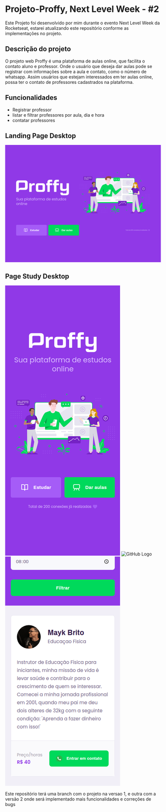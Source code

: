 # Projeto-Proffy, Next Level Week - #2

Este Projeto foi desenvolvido por mim durante o evento Next Level Week da Rocketseat,
estarei atualizando este repositório conforme as implementações no projeto.

## Descrição do projeto

O projeto web Proffy é uma plataforma de aulas online, que facilita o contato aluno e professor.
Onde o usuário que deseja dar aulas pode se registrar com informações sobre a aula e contato, como o número de whatsapp. Assim usuários que estejam interessados em ter aulas online, possa ter o contato de professores cadastrados na plataforma.

## Funcionalidades 
* Registrar professor 
* listar e filtrar professores por aula, dia e hora 
* contatar professores

## Landing Page Desktop
![GitHub Logo](/images/Desktop/landing_page.png)

## Page Study Desktop
![GitHub Logo](/images/Mobile/landing_page.png) ![GitHub Logo](/images/Mobile/page_study_filters.png) ![GitHub Logo](/images/Mobile/page_study/page_study_filters_result.png)

Este repositório terá uma branch com o projeto na versao 1, e outra com a versão 2 onde será implementado mais funcionalidades e correções de bugs 
